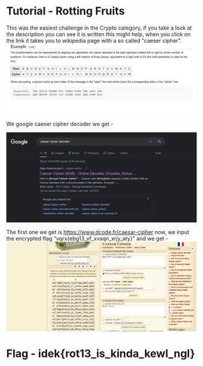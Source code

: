 # Tutorial - Rotting Fruits

This was the easiest challenge in the Crypto category, if you take a look at the description you can see it is written this might help, when you click on the link it takes you to wikipedia page with a so called "caeser cipher".
![ceaser_cipher_wiki](./ceaser_cipher.jpg)

We google caeser cipher decoder we get -

![ceaser_cipher_decoder](./ceaser_cipher_decoder.jpg)

The first one we get is https://www.dcode.fr/caesar-cipher now, we input the encrypted flag "vqrx{ebg13_vf_xvaqn_xrjy_aty}" and we get -
![ceaser_cipher_decoded](./ceaser_cipher_decoded.jpg)

# Flag - idek{rot13_is_kinda_kewl_ngl}

